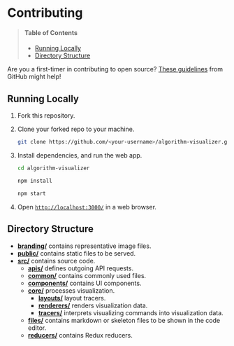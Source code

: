 # Contributing

> #### Table of Contents
> - [Running Locally](#running-locally)
> - [Directory Structure](#directory-structure)

Are you a first-timer in contributing to open source? [These guidelines](https://opensource.guide/how-to-contribute/#how-to-submit-a-contribution) from GitHub might help!

## Running Locally

1. Fork this repository.

2. Clone your forked repo to your machine.

    ```bash
    git clone https://github.com/<your-username>/algorithm-visualizer.git    
    ```

3. Install dependencies, and run the web app.

    ```bash
    cd algorithm-visualizer

    npm install
    
    npm start
    ```
    
4. Open [`http://localhost:3000/`](http://localhost:3000/) in a web browser.

## Directory Structure

- [**branding/**](branding) contains representative image files.
- [**public/**](public) contains static files to be served.
- [**src/**](src) contains source code. 
    - [**apis/**](src/apis) defines outgoing API requests.
    - [**common/**](src/common) contains commonly used files.
    - [**components/**](src/components) contains UI components.
    - [**core/**](src/core) processes visualization.
        - [**layouts/**](src/core/layouts) layout tracers.
        - [**renderers/**](src/core/renderers) renders visualization data.
        - [**tracers/**](src/core/tracers) interprets visualizing commands into visualization data.
    - [**files/**](src/files) contains markdown or skeleton files to be shown in the code editor.
    - [**reducers/**](src/reducers) contains Redux reducers.
